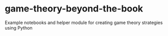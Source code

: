 # game-theory-beyond-the-book
Example notebooks and helper module for creating game theory strategies using Python
